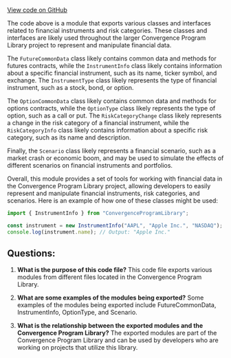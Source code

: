 [View code on GitHub](https://github.com/convergence-rfq/convergence-program-library/risk-engine/js/generated/types/index.d.ts)

The code above is a module that exports various classes and interfaces related to financial instruments and risk categories. These classes and interfaces are likely used throughout the larger Convergence Program Library project to represent and manipulate financial data.

The `FutureCommonData` class likely contains common data and methods for futures contracts, while the `InstrumentInfo` class likely contains information about a specific financial instrument, such as its name, ticker symbol, and exchange. The `InstrumentType` class likely represents the type of financial instrument, such as a stock, bond, or option.

The `OptionCommonData` class likely contains common data and methods for options contracts, while the `OptionType` class likely represents the type of option, such as a call or put. The `RiskCategoryChange` class likely represents a change in the risk category of a financial instrument, while the `RiskCategoryInfo` class likely contains information about a specific risk category, such as its name and description.

Finally, the `Scenario` class likely represents a financial scenario, such as a market crash or economic boom, and may be used to simulate the effects of different scenarios on financial instruments and portfolios.

Overall, this module provides a set of tools for working with financial data in the Convergence Program Library project, allowing developers to easily represent and manipulate financial instruments, risk categories, and scenarios. Here is an example of how one of these classes might be used:

```typescript
import { InstrumentInfo } from "ConvergenceProgramLibrary";

const instrument = new InstrumentInfo("AAPL", "Apple Inc.", "NASDAQ");
console.log(instrument.name); // Output: "Apple Inc."
```
## Questions: 
 1. **What is the purpose of this code file?** 
This code file exports various modules from different files located in the Convergence Program Library. 

2. **What are some examples of the modules being exported?** 
Some examples of the modules being exported include FutureCommonData, InstrumentInfo, OptionType, and Scenario. 

3. **What is the relationship between the exported modules and the Convergence Program Library?** 
The exported modules are part of the Convergence Program Library and can be used by developers who are working on projects that utilize this library.